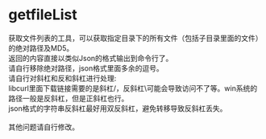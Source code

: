 # getfileList
获取文件列表的工具，可以获取指定目录下的所有文件（包括子目录里面的文件）的绝对路径及MD5。<br />
返回的内容直接以类似Json的格式输出到命令行了。<br />
请自行移除绝对路径，json格式里面多余的逗号。<br />
请自行对斜杠和反和斜杠进行处理:<br />
    libcurl里面下载链接需要的是斜杠/，反斜杠\可能会导致访问不了等。win系统的路径一般是反斜杠，但是正斜杠也行。<br />
    json格式的字符串反斜杠最好用双反斜杠，避免转移导致反斜杠丢失。<br />
    <br />
其他问题请自行修改。<br />
